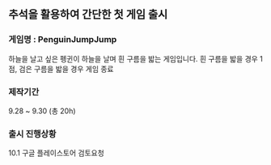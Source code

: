 ## 추석을 활용하여 간단한 첫 게임 출시
### 게임명 : PenguinJumpJump
하늘을 날고 싶은 펭귄이 하늘을 날며 흰 구름을 밟는 게임입니다.
흰 구름을 밟을 경우 1점, 검은 구름을 밟을 경우 게임 종료

### 제작기간
9.28 ~ 9.30 (총 20h)

### 출시 진행상황
10.1 구글 플레이스토어 검토요청
